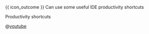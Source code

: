 <span id="prereqs"></span>

<span id="outcomes">{{ icon_outcome }} Can use some useful IDE productivity shortcuts</span>

<span id="title">Productivity shortcuts</span>

<div id="body">

<div v-closeable alt="video: Intellij shortcuts">

@[youtube](41CC-F6KRP8)


</div>

</div>

<div id="extras">
</div>
